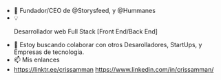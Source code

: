 - 🙌 Fundador/CEO de @Storysfeed, y @Hummanes
- 💡  <p> Desarrollador web Full Stack [Front End/Back End]</p>
- 💞️ Estoy buscando colaborar con otros Desarolladores, StartUps, y Empresas de tecnologia.
- 📫 Mis enlances
- https://linktr.ee/crissamman
https://www.linkedin.com/in/crissamman/
